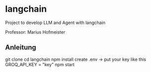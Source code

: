 # langchain
Project to develop LLM and Agent with langchain

Professor: Marius Hofmeister


## Anleitung

git clone
cd langchain
npm install
create .env -> put your key like this GROQ_API_KEY = "key"
npm start

